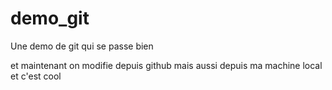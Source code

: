 # demo_git
Une demo de git qui se passe bien


et maintenant on modifie depuis github
mais aussi depuis ma machine local et c'est cool
